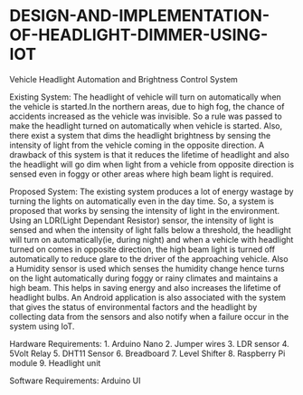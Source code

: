 # DESIGN-AND-IMPLEMENTATION-OF-HEADLIGHT-DIMMER-USING-IOT
Vehicle Headlight Automation and Brightness Control System

Existing System: The headlight of vehicle will turn on automatically when the vehicle is started.In the northern areas, due to high fog, the chance of accidents increased as the vehicle was invisible. So a rule was passed to make the headlight turned on automatically when vehicle is started. Also, there exist a system that dims the headlight brightness by sensing the intensity of light from the vehicle coming in the opposite direction. A drawback of this system is that it reduces the lifetime of headlight and also the headlight will go dim when light from a vehicle from opposite direction is sensed even in foggy or other areas where high beam light is required.

Proposed System: The existing system produces a lot of energy wastage by turning the lights on automatically even in the day time. So, a system is proposed that works by sensing the intensity of light in the environment. Using an LDR(Light Dependant Resistor) sensor, the intensity of light is sensed and when the intensity of light falls below a threshold, the headlight will turn on automatically(ie, during night) and when a vehicle with headlight turned on comes in opposite direction, the high beam light is turned off automatically to reduce glare to the driver of the approaching vehicle. Also a Humidity sensor is used which senses the humidity change hence turns on the light automatically during foggy or rainy climates and maintains a high beam. This helps in saving energy and also increases the lifetime of headlight bulbs. An Android application is also associated with the system that gives the status of environmental factors and the headlight by collecting data from the sensors and also notify when a failure occur in the system using IoT.

Hardware Requirements: 1. Arduino Nano 2. Jumper wires 3. LDR sensor 4. 5Volt Relay 5. DHT11 Sensor 6. Breadboard 7. Level Shifter 8. Raspberry Pi module 9. Headlight unit

Software Requirements: Arduino UI
